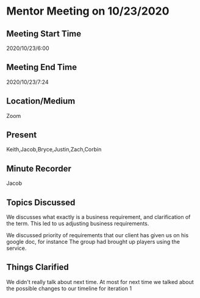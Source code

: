 # Mentor Meeting on 10/23/2020

## Meeting Start Time

2020/10/23/6:00

## Meeting End Time

2020/10/23/7:24

## Location/Medium

Zoom

## Present

Keith,Jacob,Bryce,Justin,Zach,Corbin

## Minute Recorder

Jacob

## Topics Discussed

We discusses what exactly is a business requirement, and clarification of the term. This led to us adjusting business requirements.

We discussed priority of requirements that our client has given us on his google doc, for instance The group had brought up players using the service.



## Things Clarified

We didn't really talk about next time. At most for next time we talked about the possible changes to our timeline for iteration 1
